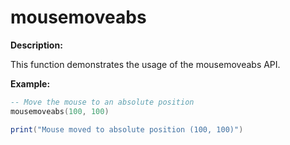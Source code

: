 # mousemoveabs

**Description:**

This function demonstrates the usage of the mousemoveabs API.

**Example:**

```lua
-- Move the mouse to an absolute position
mousemoveabs(100, 100)

print("Mouse moved to absolute position (100, 100)")
```
